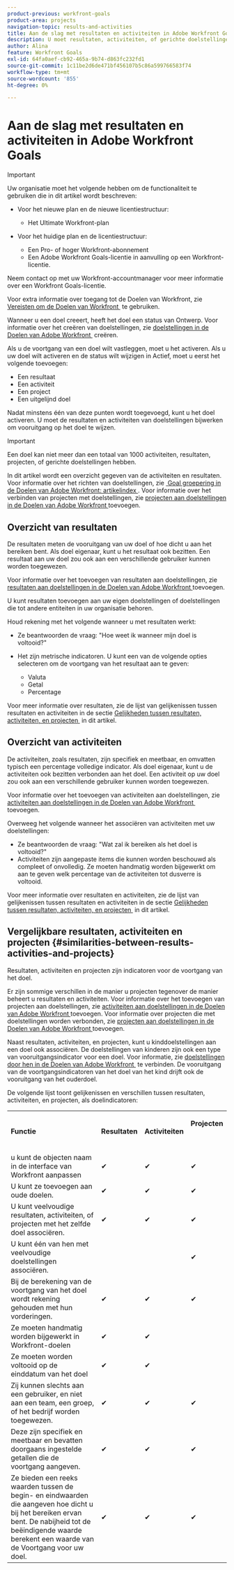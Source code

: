 ```yaml
---
product-previous: workfront-goals
product-area: projects
navigation-topic: results-and-activities
title: Aan de slag met resultaten en activiteiten in Adobe Workfront Goals
description: U moet resultaten, activiteiten, of gerichte doelstellingen aan een doel toevoegen om het te kunnen activeren. Dit werkt het doelstatuut van Ontwerp aan Actief bij en begint vooruitgang op het doel te registreren.
author: Alina
feature: Workfront Goals
exl-id: 64fa0aef-cb92-465a-9b74-d863fc232fd1
source-git-commit: 1c11be2d6de471bf456107b5c86a599766583f74
workflow-type: tm+mt
source-wordcount: '855'
ht-degree: 0%

---
```


# Aan de slag met resultaten en activiteiten in Adobe Workfront Goals

>[!IMPORTANT]
>
>Uw organisatie moet het volgende hebben om de functionaliteit te gebruiken die in dit artikel wordt beschreven:
>
>* Voor het nieuwe plan en de nieuwe licentiestructuur:
>
>   * Het Ultimate Workfront-plan
>    
>* Voor het huidige plan en de licentiestructuur:
>
>   * Een Pro- of hoger Workfront-abonnement
>   * Een Adobe Workfront Goals-licentie in aanvulling op een Workfront-licentie.
>
>Neem contact op met uw Workfront-accountmanager voor meer informatie over een Workfront Goals-licentie.
> 
>Voor extra informatie over toegang tot de Doelen van Workfront, zie [&#x200B; Vereisten om de Doelen van Workfront &#x200B;](/help/quicksilver/workfront-goals/goal-management/access-needed-for-wf-goals.md) te gebruiken.

Wanneer u een doel creeert, heeft het doel een status van Ontwerp. Voor informatie over het creëren van doelstellingen, zie [&#x200B; doelstellingen in de Doelen van Adobe Workfront &#x200B;](../../workfront-goals/goal-management/create-goals.md) creëren.

Als u de voortgang van een doel wilt vastleggen, moet u het activeren. Als u uw doel wilt activeren en de status wilt wijzigen in Actief, moet u eerst het volgende toevoegen:

* Een resultaat
* Een activiteit
* Een project
* Een uitgelijnd doel

Nadat minstens één van deze punten wordt toegevoegd, kunt u het doel activeren. U moet de resultaten en activiteiten van doelstellingen bijwerken om vooruitgang op het doel te wijzen.


>[!IMPORTANT]
>
> Een doel kan niet meer dan een totaal van 1000 activiteiten, resultaten, projecten, of gerichte doelstellingen hebben.</span>

In dit artikel wordt een overzicht gegeven van de activiteiten en resultaten. Voor informatie over het richten van doelstellingen, zie [&#x200B; Goal groepering in de Doelen van Adobe Workfront: artikelindex &#x200B;](../../workfront-goals/goal-alignment/goal-alignment.md). Voor informatie over het verbinden van projecten met doelstellingen, zie [&#x200B; projecten aan doelstellingen in de Doelen van Adobe Workfront &#x200B;](../results-and-activities/connect-projects-to-goals-overview.md) toevoegen.

## Overzicht van resultaten

<!--
<p> This will have additional types in the future - add another section for types?)</p>
-->

De resultaten meten de vooruitgang van uw doel of hoe dicht u aan het bereiken bent. Als doel eigenaar, kunt u het resultaat ook bezitten. Een resultaat aan uw doel zou ook aan een verschillende gebruiker kunnen worden toegewezen.

Voor informatie over het toevoegen van resultaten aan doelstellingen, zie [&#x200B; resultaten aan doelstellingen in de Doelen van Adobe Workfront &#x200B;](../../workfront-goals/results-and-activities/add-results-to-goals.md) toevoegen.

U kunt resultaten toevoegen aan uw eigen doelstellingen of doelstellingen die tot andere entiteiten in uw organisatie behoren.

Houd rekening met het volgende wanneer u met resultaten werkt:

* Ze beantwoorden de vraag: &quot;Hoe weet ik wanneer mijn doel is voltooid?&quot;
* Het zijn metrische indicatoren. U kunt een van de volgende opties selecteren om de voortgang van het resultaat aan te geven:

   * Valuta
   * Getal
   * Percentage

Voor meer informatie over resultaten, zie de lijst van gelijkenissen tussen resultaten en activiteiten in de sectie [&#x200B; Gelijkheden tussen resultaten, activiteiten, en projecten &#x200B;](#similarities-between-results-activities-and-projects) in dit artikel.

## Overzicht van activiteiten

<!--
This will have additional types in the future - add another section for types?
-->

De activiteiten, zoals resultaten, zijn specifiek en meetbaar, en omvatten typisch een percentage volledige indicator. Als doel eigenaar, kunt u de activiteiten ook bezitten verbonden aan het doel. Een activiteit op uw doel zou ook aan een verschillende gebruiker kunnen worden toegewezen.

Voor informatie over het toevoegen van activiteiten aan doelstellingen, zie [&#x200B; activiteiten aan doelstellingen in de Doelen van Adobe Workfront &#x200B;](../../workfront-goals/results-and-activities/add-activities-to-goals.md) toevoegen.

Overweeg het volgende wanneer het associëren van activiteiten met uw doelstellingen:

* Ze beantwoorden de vraag: &quot;Wat zal ik bereiken als het doel is voltooid?&quot;
* Activiteiten zijn aangepaste items die kunnen worden beschouwd als compleet of onvolledig. Ze moeten handmatig worden bijgewerkt om aan te geven welk percentage van de activiteiten tot dusverre is voltooid.

<!--
* You can associate the following activities with goals:

  <table style="table-layout:auto"> 
   <col> 
   <col> 
   <tbody> 
    <tr> 
     <td role="rowheader">Manual progress bar </td> 
     <td> <p>Custom entries that can be thought of more in terms of complete or incomplete. They must be manually updated.</p> </td> 
    </tr> 
    <tr> 
     <td role="rowheader"><p>Project</p></td> 
     <td> <p>Existing projects that you have at least permissions to View and are not in a status of Dead. They are updated automatically, based on the progress of their work items. </p> <p>The projects must exist before associating them with the goal. You can associate a project with multiple goals. For information about adding projects to goals, see <a href="../../workfront-goals/results-and-activities/connect-projects-to-goals-overview.md" class="MCXref xref">Add projects to goals in Adobe Workfront Goals</a>.</p>
     <p><span class="preview">In the Preview environment, projects are separate progress indicators, independent from activities. Adding projects to a goal in the Preview environment is different from adding activities. For more information, see <a href="../../workfront-goals/results-and-activities/connect-projects-to-goals-overview.md" class="MCXref xref">Add projects to goals in Adobe Workfront Goals</a>.</span></p>
      </td> 
    </tr> 
   </tbody> 
  </table>
-->
<!--drafted for goal redesign: For THE PRODUCTION RELEASE: remove the projects in this article altogether.-->

Voor meer informatie over resultaten en activiteiten, zie de lijst van gelijkenissen tussen resultaten en activiteiten in de sectie [&#x200B; Gelijkheden tussen resultaten, activiteiten, en projecten &#x200B;](#similarities-between-results-activities-and-projects) in dit artikel.

## Vergelijkbare resultaten, activiteiten en projecten {#similarities-between-results-activities-and-projects}

Resultaten, activiteiten en projecten zijn indicatoren voor de voortgang van het doel.

Er zijn sommige verschillen in de manier u projecten tegenover de manier beheert u resultaten en activiteiten. Voor informatie over het toevoegen van projecten aan doelstellingen, zie [&#x200B; activiteiten aan doelstellingen in de Doelen van Adobe Workfront &#x200B;](../../workfront-goals/results-and-activities/add-activities-to-goals.md) toevoegen. Voor informatie over projecten die met doelstellingen worden verbonden, zie [&#x200B; projecten aan doelstellingen in de Doelen van Adobe Workfront &#x200B;](../../workfront-goals/results-and-activities/connect-projects-to-goals-overview.md) toevoegen.

Naast resultaten, activiteiten, en projecten, kunt u kinddoelstellingen aan een doel ook associëren. De doelstellingen van kinderen zijn ook een type van vooruitgangsindicator voor een doel. Voor informatie, zie [&#x200B; doelstellingen door hen in de Doelen van Adobe Workfront &#x200B;](../goal-alignment/align-goals-by-connecting-them.md) te verbinden. De vooruitgang van de voortgangsindicatoren van het doel van het kind drijft ook de vooruitgang van het ouderdoel.

De volgende lijst toont gelijkenissen en verschillen tussen resultaten, activiteiten, en projecten, als doelindicatoren:

<table style="table-layout:auto"> 
 <col> 
 <col> 
 <col> 
 <col> 
 <tbody> 
  <tr> 
   <td><b><p>Functie</p></b></td> 
   <td><b><p>Resultaten</p></b></td> 
   <td><b><p>Activiteiten</p></b></td> 
   <td> <p><strong> Projecten </strong> </p> <p> </p> </td> 
  </tr> 
  <tr> 
   <td><span style="font-weight: normal;"> u kunt de objecten naam in de interface van Workfront aanpassen </span> </td> 
   <td>✔</td> 
   <td>✔</td> 
   <td>✔</td> 
  </tr> 
  <tr> 
   <td>U kunt ze toevoegen aan oude doelen.</td> 
   <td>✔</td> 
   <td>✔</td> 
   <td>✔</td> 
  </tr> 
  <tr> 
   <td>U kunt veelvoudige resultaten, activiteiten, of projecten met het zelfde doel associëren. </td> 
   <td>✔</td> 
   <td>✔</td> 
   <td>✔</td> 
  </tr> 
  <tr> 
   <td>U kunt één van hen met veelvoudige doelstellingen associëren.</td> 
   <td> </td> 
   <td> </td> 
   <td>✔</td> 
  </tr> 
  <tr> 
   <td>Bij de berekening van de voortgang van het doel wordt rekening gehouden met hun vorderingen. </td> 
   <td>✔</td> 
   <td>✔</td> 
   <td>✔</td> 
  </tr> 
  <tr> 
   <td>Ze moeten handmatig worden bijgewerkt in Workfront-doelen</td> 
   <td>✔</td> 
   <td>✔</td> 
   <td> </td> 
  </tr> 
  <tr> 
   <td>Ze moeten worden voltooid op de einddatum van het doel</td> 
   <td>✔</td> 
   <td>✔</td> 
   <td> </td> 
  </tr> 
  <tr> 
   <td>Zij kunnen slechts aan een gebruiker, en niet aan een team, een groep, of het bedrijf worden toegewezen. </td> 
   <td>✔</td> 
   <td>✔</td> 
   <td>✔</td> 
  </tr> 
  <tr> 
   <td>Deze zijn specifiek en meetbaar en bevatten doorgaans ingestelde getallen die de voortgang aangeven. </td> 
   <td>✔</td> 
   <td>✔</td> 
   <td>✔</td> 
  </tr> 
  <tr> 
   <td>Ze bieden een reeks waarden tussen de begin- en eindwaarden die aangeven hoe dicht u bij het bereiken ervan bent. De nabijheid tot de beëindigende waarde berekent een waarde van de Voortgang voor uw doel. </td> 
   <td>✔</td> 
   <td>✔</td> 
   <td>✔</td> 
  </tr> 
 </tbody> 
</table>
